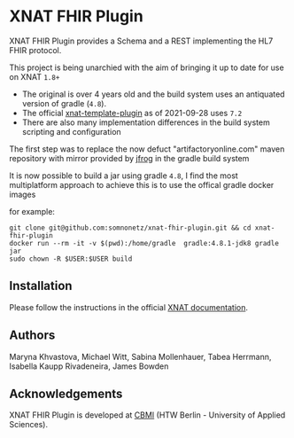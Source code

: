 # XNAT FHIR Plugin

XNAT FHIR Plugin provides a Schema and a REST implementing the HL7 FHIR protocol.


This project is being unarchied with the aim of bringing it up to date for use on XNAT `1.8+` 

- The original is over 4 years old and the build system uses an antiquated version of gradle (`4.8`).
- The official [xnat-template-plugin](https://bitbucket.org/xnatx/xnat-template-plugin) as of 2021-09-28 uses `7.2`
- There are also many implementation differences in the build system scripting and configuration

The first step was to replace the now defuct "artifactoryonline.com" maven repository with mirror provided by [jfrog](jrog.io) in the gradle build system

It is now possible to build a jar using gradle `4.8`, I find the most multiplatform approach to achieve this is to use the offical gradle docker images

for example:

```shell
git clone git@github.com:somnonetz/xnat-fhir-plugin.git && cd xnat-fhir-plugin
docker run --rm -it -v $(pwd):/home/gradle  gradle:4.8.1-jdk8 gradle jar
sudo chown -R $USER:$USER build
```

## Installation

Please follow the instructions in the official [XNAT documentation](https://wiki.xnat.org/display/XNAT18/Deploying+Plugins+in+XNAT).

## Authors

Maryna Khvastova, Michael Witt, Sabina Mollenhauer, Tabea Herrmann, Isabella Kaupp Rivadeneira, James Bowden

## Acknowledgements

XNAT FHIR Plugin is developed at [CBMI](https://cbmi.htw-berlin.de/) (HTW Berlin - University of Applied Sciences).
